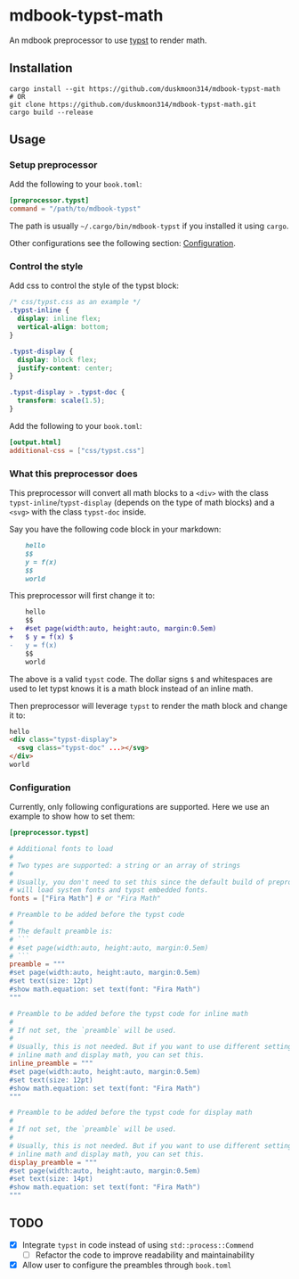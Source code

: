 # mdbook-typst-math

An mdbook preprocessor to use [typst](https://typst.app/) to render math.

## Installation

```shell
cargo install --git https://github.com/duskmoon314/mdbook-typst-math
# OR
git clone https://github.com/duskmoon314/mdbook-typst-math.git
cargo build --release
```

## Usage

### Setup preprocessor

Add the following to your `book.toml`:

```toml
[preprocessor.typst]
command = "/path/to/mdbook-typst"
```

The path is usually `~/.cargo/bin/mdbook-typst` if you installed it using `cargo`.

Other configurations see the following section: [Configuration](#configuration).

### Control the style

Add css to control the style of the typst block:

```css
/* css/typst.css as an example */
.typst-inline {
  display: inline flex;
  vertical-align: bottom;
}

.typst-display {
  display: block flex;
  justify-content: center;
}

.typst-display > .typst-doc {
  transform: scale(1.5);
}
```

Add the following to your `book.toml`:

```toml
[output.html]
additional-css = ["css/typst.css"]
```

### What this preprocessor does

This preprocessor will convert all math blocks to a `<div>` with the class
`typst-inline`/`typst-display` (depends on the type of math blocks) and a
`<svg>` with the class `typst-doc` inside.

Say you have the following code block in your markdown:

```markdown
    hello
    $$
    y = f(x)
    $$
    world
```

This preprocessor will first change it to:

```diff
    hello
    $$
+   #set page(width:auto, height:auto, margin:0.5em)
+   $ y = f(x) $
-   y = f(x)
    $$
    world
```

The above is a valid `typst` code. The dollar signs `$` and whitespaces are used to let typst knows it is a math block instead of an inline math.

Then preprocessor will leverage `typst` to render the math block and change it to:

```html
hello
<div class="typst-display">
  <svg class="typst-doc" ...></svg>
</div>
world
```

### Configuration

Currently, only following configurations are supported. Here we use an example to show how to set them:

````toml
[preprocessor.typst]

# Additional fonts to load
#
# Two types are supported: a string or an array of strings
#
# Usually, you don't need to set this since the default build of preprocessor
# will load system fonts and typst embedded fonts.
fonts = ["Fira Math"] # or "Fira Math"

# Preamble to be added before the typst code
#
# The default preamble is:
# ```
# #set page(width:auto, height:auto, margin:0.5em)
# ```
preamble = """
#set page(width:auto, height:auto, margin:0.5em)
#set text(size: 12pt)
#show math.equation: set text(font: "Fira Math")
"""

# Preamble to be added before the typst code for inline math
#
# If not set, the `preamble` will be used.
#
# Usually, this is not needed. But if you want to use different settings for
# inline math and display math, you can set this.
inline_preamble = """
#set page(width:auto, height:auto, margin:0.5em)
#set text(size: 12pt)
#show math.equation: set text(font: "Fira Math")
"""

# Preamble to be added before the typst code for display math
#
# If not set, the `preamble` will be used.
#
# Usually, this is not needed. But if you want to use different settings for
# inline math and display math, you can set this.
display_preamble = """
#set page(width:auto, height:auto, margin:0.5em)
#set text(size: 14pt)
#show math.equation: set text(font: "Fira Math")
"""
````

## TODO

- [x] Integrate `typst` in code instead of using `std::process::Commend`
  - [ ] Refactor the code to improve readability and maintainability
- [x] Allow user to configure the preambles through `book.toml`
